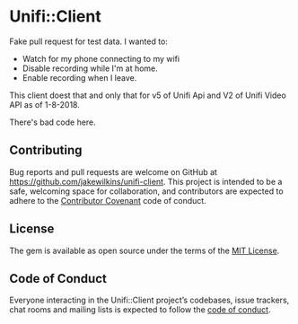 # Unifi::Client
Fake pull request for test data.
I wanted to:

- Watch for my phone connecting to my wifi
- Disable recording while I'm at home.
- Enable recording when I leave.

This client doest that and only that for v5 of Unifi Api and V2 of Unifi Video API as of 1-8-2018.

There's bad code here.

## Contributing

Bug reports and pull requests are welcome on GitHub at https://github.com/jakewilkins/unifi-client. This project is intended to be a safe, welcoming space for collaboration, and contributors are expected to adhere to the [Contributor Covenant](http://contributor-covenant.org) code of conduct.

## License

The gem is available as open source under the terms of the [MIT License](https://opensource.org/licenses/MIT).

## Code of Conduct

Everyone interacting in the Unifi::Client project’s codebases, issue trackers, chat rooms and mailing lists is expected to follow the [code of conduct](https://github.com/jakewilkins/unifi-client/blob/master/CODE_OF_CONDUCT.md).
